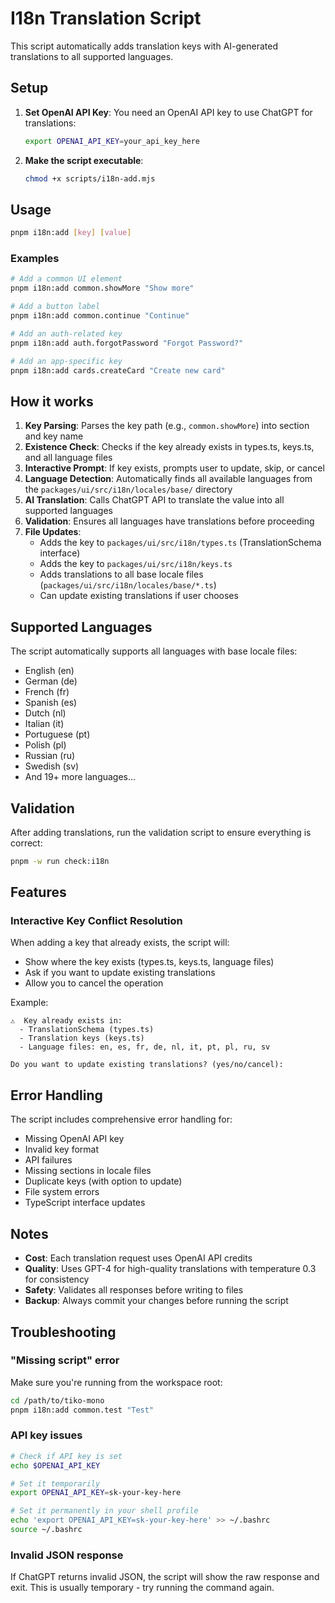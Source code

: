 # I18n Translation Script

This script automatically adds translation keys with AI-generated translations to all supported languages.

## Setup

1. **Set OpenAI API Key**: You need an OpenAI API key to use ChatGPT for translations:
   ```bash
   export OPENAI_API_KEY=your_api_key_here
   ```

2. **Make the script executable**:
   ```bash
   chmod +x scripts/i18n-add.mjs
   ```

## Usage

```bash
pnpm i18n:add [key] [value]
```

### Examples

```bash
# Add a common UI element
pnpm i18n:add common.showMore "Show more"

# Add a button label
pnpm i18n:add common.continue "Continue"

# Add an auth-related key
pnpm i18n:add auth.forgotPassword "Forgot Password?"

# Add an app-specific key
pnpm i18n:add cards.createCard "Create new card"
```

## How it works

1. **Key Parsing**: Parses the key path (e.g., `common.showMore`) into section and key name
2. **Existence Check**: Checks if the key already exists in types.ts, keys.ts, and all language files
3. **Interactive Prompt**: If key exists, prompts user to update, skip, or cancel
4. **Language Detection**: Automatically finds all available languages from the `packages/ui/src/i18n/locales/base/` directory
5. **AI Translation**: Calls ChatGPT API to translate the value into all supported languages
6. **Validation**: Ensures all languages have translations before proceeding
7. **File Updates**: 
   - Adds the key to `packages/ui/src/i18n/types.ts` (TranslationSchema interface)
   - Adds the key to `packages/ui/src/i18n/keys.ts`
   - Adds translations to all base locale files (`packages/ui/src/i18n/locales/base/*.ts`)
   - Can update existing translations if user chooses

## Supported Languages

The script automatically supports all languages with base locale files:
- English (en)
- German (de) 
- French (fr)
- Spanish (es)
- Dutch (nl)
- Italian (it)
- Portuguese (pt)
- Polish (pl)
- Russian (ru)
- Swedish (sv)
- And 19+ more languages...

## Validation

After adding translations, run the validation script to ensure everything is correct:

```bash
pnpm -w run check:i18n
```

## Features

### Interactive Key Conflict Resolution
When adding a key that already exists, the script will:
- Show where the key exists (types.ts, keys.ts, language files)
- Ask if you want to update existing translations
- Allow you to cancel the operation

Example:
```
⚠️  Key already exists in:
  - TranslationSchema (types.ts)
  - Translation keys (keys.ts)
  - Language files: en, es, fr, de, nl, it, pt, pl, ru, sv

Do you want to update existing translations? (yes/no/cancel): 
```

## Error Handling

The script includes comprehensive error handling for:
- Missing OpenAI API key
- Invalid key format
- API failures
- Missing sections in locale files
- Duplicate keys (with option to update)
- File system errors
- TypeScript interface updates

## Notes

- **Cost**: Each translation request uses OpenAI API credits
- **Quality**: Uses GPT-4 for high-quality translations with temperature 0.3 for consistency
- **Safety**: Validates all responses before writing to files
- **Backup**: Always commit your changes before running the script

## Troubleshooting

### "Missing script" error
Make sure you're running from the workspace root:
```bash
cd /path/to/tiko-mono
pnpm i18n:add common.test "Test"
```

### API key issues
```bash
# Check if API key is set
echo $OPENAI_API_KEY

# Set it temporarily
export OPENAI_API_KEY=sk-your-key-here

# Set it permanently in your shell profile
echo 'export OPENAI_API_KEY=sk-your-key-here' >> ~/.bashrc
source ~/.bashrc
```

### Invalid JSON response
If ChatGPT returns invalid JSON, the script will show the raw response and exit. This is usually temporary - try running the command again.